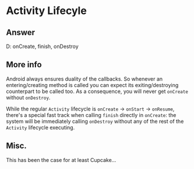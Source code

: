 # Activity Lifecyle

## Answer

D: onCreate, finish, onDestroy

## More info

Android always ensures duality of the callbacks. So whenever an entering/creating method is called you can expect its exiting/destroying counterpart to be called too. As a consequence, you will never get `onCreate` without `onDestroy`.

While the regular `Activity` lifecycle is `onCreate` -> `onStart` -> `onResume`, there's a special fast track when calling `finish` directly in `onCreate`: the system will be immediately calling `onDestroy` without any of the rest of the `Activity` lifecycle executing.

## Misc.

This has been the case for at least Cupcake…
